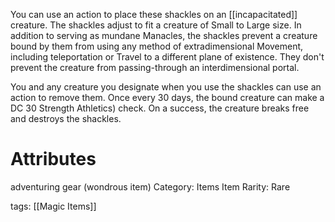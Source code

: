 You can use an action to place these shackles on an [[incapacitated]] creature. The shackles adjust to fit a creature of Small to Large size. In addition to serving as mundane Manacles, the shackles prevent a creature bound by them from using any method of extradimensional Movement, including teleportation or Travel to a different plane of existence. They don't prevent the creature from passing-through an interdimensional portal.

You and any creature you designate when you use the shackles can use an action to remove them. Once every 30 days, the bound creature can make a DC 30 Strength Athletics) check. On a success, the creature breaks free and destroys the shackles.

# Attributes
adventuring gear (wondrous item)
Category: Items
Item Rarity: Rare

tags: [[Magic Items]]